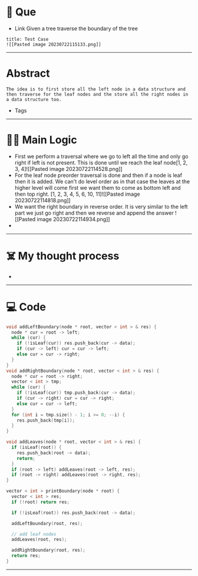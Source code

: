 # 🧩 Que
- Link
Given a tree traverse the boundary of the tree
```ad-question
title: Test Case
![[Pasted image 20230722115133.png]]
```

---
# Abstract
```ad-abstract
The idea is to first store all the left node in a data structure and then traverse for the leaf nodes and the store all the right nodes in a data structure too. 
```

- Tags 
--- 
# 🕵️‍♂️ Main Logic
- First we perform a traversal where we go to left all the time and only go right if left is not present. This is done until we reach the leaf node[1, 2, 3, 4]![[Pasted image 20230722114528.png]]
- For the leaf node preorder traversal is done and then if a node is leaf then it is added. We can't do level order as in that case the leaves at the higher level will come first we want them to come as bottom left and then top right. [1, 2, 3, 4, 5, 6, 10, 11]![[Pasted image 20230722114818.png]]
- We want the right boundary in reverse order. It is very similar to the left part we just go right and then we reverse and append the answer ![[Pasted image 20230722114934.png]]
- 

---
# ☠️ My thought process
- 
---

# 💻 Code
```cpp
void addLeftBoundary(node * root, vector < int > & res) {
  node * cur = root -> left;
  while (cur) {
    if (!isLeaf(cur)) res.push_back(cur -> data);
    if (cur -> left) cur = cur -> left;
    else cur = cur -> right;
  }
}
void addRightBoundary(node * root, vector < int > & res) {
  node * cur = root -> right;
  vector < int > tmp;
  while (cur) {
    if (!isLeaf(cur)) tmp.push_back(cur -> data);
    if (cur -> right) cur = cur -> right;
    else cur = cur -> left;
  }
  for (int i = tmp.size() - 1; i >= 0; --i) {
    res.push_back(tmp[i]);
  }
}

void addLeaves(node * root, vector < int > & res) {
  if (isLeaf(root)) {
    res.push_back(root -> data);
    return;
  }
  if (root -> left) addLeaves(root -> left, res);
  if (root -> right) addLeaves(root -> right, res);
}

vector < int > printBoundary(node * root) {
  vector < int > res;
  if (!root) return res;

  if (!isLeaf(root)) res.push_back(root -> data);

  addLeftBoundary(root, res);

  // add leaf nodes
  addLeaves(root, res);

  addRightBoundary(root, res);
  return res;
}
```
---
